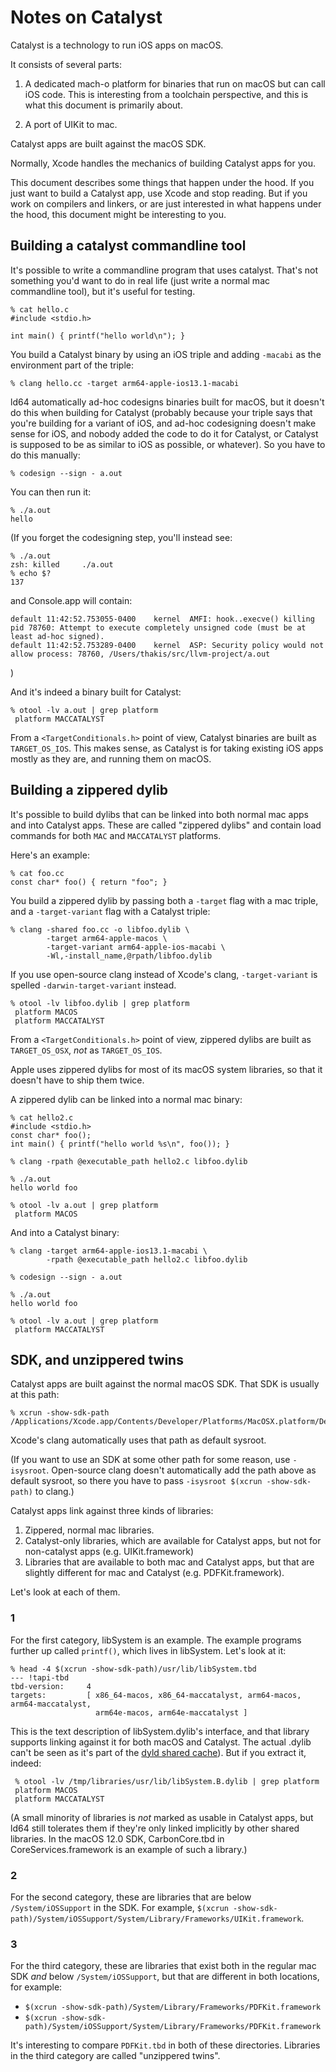 Notes on Catalyst
=================

Catalyst is a technology to run iOS apps on macOS.

It consists of several parts:

1. A dedicated mach-o platform for binaries that run on macOS but can
   call iOS code. This is interesting from a toolchain perspective, and
   this is what this document is primarily about.

2. A port of UIKit to mac.

Catalyst apps are built against the macOS SDK.

Normally, Xcode handles the mechanics of building Catalyst apps for you.

This document describes some things that happen under the hood. If you just
want to build a Catalyst app, use Xcode and stop reading. But if you work
on compilers and linkers, or are just interested in what happens under the hood,
this document might be interesting to you.

Building a catalyst commandline tool
------------------------------------

It's possible to write a commandline program that uses catalyst. That's not
something you'd want to do in real life (just write a normal mac commandline
tool), but it's useful for testing.

```
% cat hello.c
#include <stdio.h>

int main() { printf("hello world\n"); }
```

You build a Catalyst binary by using an iOS triple and adding `-macabi` as
the environment part of the triple:

```
% clang hello.cc -target arm64-apple-ios13.1-macabi
```

ld64 automatically ad-hoc codesigns binaries built for macOS, but it doesn't do
this when building for Catalyst (probably because your triple says that you're
building for a variant of iOS, and ad-hoc codesigning doesn't make sense for
iOS, and nobody added the code to do it for Catalyst, or Catalyst is supposed
to be as similar to iOS as possible, or whatever). So you have to do this
manually:

```
% codesign --sign - a.out
```

You can then run it:

```
% ./a.out           
hello
```

(If you forget the codesigning step, you'll instead see:

```
% ./a.out
zsh: killed     ./a.out
% echo $?
137
```

and Console.app will contain:

```
default	11:42:52.753055-0400	kernel	AMFI: hook..execve() killing pid 78760: Attempt to execute completely unsigned code (must be at least ad-hoc signed).
default	11:42:52.753289-0400	kernel	ASP: Security policy would not allow process: 78760, /Users/thakis/src/llvm-project/a.out
```
)

And it's indeed a binary built for Catalyst:

```
% otool -lv a.out | grep platform
 platform MACCATALYST
```

From a `<TargetConditionals.h>` point of view, Catalyst binaries are built as
`TARGET_OS_IOS`. This makes sense, as Catalyst is for taking existing iOS
apps mostly as they are, and running them on macOS.

Building a zippered dylib
-------------------------

It's possible to build dylibs that can be linked into both normal mac apps
and into Catalyst apps. These are called "zippered dylibs" and contain
load commands for both `MAC` and `MACCATALYST` platforms.


Here's an example:

```
% cat foo.cc
const char* foo() { return "foo"; }
```

You build a zippered dylib by passing both a `-target` flag with a mac triple,
and a `-target-variant` flag with a Catalyst triple:

```
% clang -shared foo.cc -o libfoo.dylib \
        -target arm64-apple-macos \
        -target-variant arm64-apple-ios-macabi \
        -Wl,-install_name,@rpath/libfoo.dylib
```

If you use open-source clang instead of Xcode's clang, `-target-variant` is
spelled `-darwin-target-variant` instead.

```
% otool -lv libfoo.dylib | grep platform
 platform MACOS
 platform MACCATALYST
```

From a `<TargetConditionals.h>` point of view, zippered dylibs are built as
`TARGET_OS_OSX`, _not_ as `TARGET_OS_IOS`.

Apple uses zippered dylibs for most of its macOS system libraries, so that it
doesn't have to ship them twice.

A zippered dylib can be linked into a normal mac binary:

```
% cat hello2.c
#include <stdio.h>
const char* foo();
int main() { printf("hello world %s\n", foo()); }

% clang -rpath @executable_path hello2.c libfoo.dylib

% ./a.out                                            
hello world foo

% otool -lv a.out | grep platform       
 platform MACOS
```

And into a Catalyst binary:

```
% clang -target arm64-apple-ios13.1-macabi \
        -rpath @executable_path hello2.c libfoo.dylib

% codesign --sign - a.out

% ./a.out                                            
hello world foo

% otool -lv a.out | grep platform
 platform MACCATALYST
```

SDK, and unzippered twins
-------------------------

Catalyst apps are built against the normal macOS SDK. That SDK is usually
at this path:

```
% xcrun -show-sdk-path
/Applications/Xcode.app/Contents/Developer/Platforms/MacOSX.platform/Developer/SDKs/MacOSX.sdk
```

Xcode's clang automatically uses that path as default sysroot.

(If you want to use an SDK at some other path for some reason, use `-isysroot`.
Open-source clang doesn't automatically add the path above as default sysroot,
so there you have to pass `-isysroot $(xcrun -show-sdk-path)` to clang.)


Catalyst apps link against three kinds of libraries:
1. Zippered, normal mac libraries.
2. Catalyst-only libraries, which are available for Catalyst apps,
   but not for non-catalyst apps (e.g. UIKit.framework)
3. Libraries that are available to both mac and Catalyst apps,
   but that are slightly different for mac and Catalyst
   (e.g. PDFKit.framework).

Let's look at each of them.

### 1

For the first category, libSystem is an example. The example programs further
up called `printf()`, which lives in libSystem. Let's look at it:

```
% head -4 $(xcrun -show-sdk-path)/usr/lib/libSystem.tbd
--- !tapi-tbd
tbd-version:     4
targets:         [ x86_64-macos, x86_64-maccatalyst, arm64-macos, arm64-maccatalyst,
                   arm64e-macos, arm64e-maccatalyst ]
```

This is the text description of libSystem.dylib's interface, and that library
supports linking against it for both macOS and Catalyst. The actual .dylib
can't be seen as it's part of the
[dyld shared cache](https://github.com/keith/dyld-shared-cache-extractor)).
But if you extract it, indeed:

```
 % otool -lv /tmp/libraries/usr/lib/libSystem.B.dylib | grep platform
 platform MACOS
 platform MACCATALYST
```

(A small minority of libraries is _not_ marked as usable in Catalyst apps,
but ld64 still tolerates them if they're only linked implicitly by other
shared libraries. In the macOS 12.0 SDK, CarbonCore.tbd in
CoreServices.framework is an example of such a library.)

### 2

For the second category, these are libraries that are below
`/System/iOSSupport` in the SDK. For example,
`$(xcrun -show-sdk-path)/System/iOSSupport/System/Library/Frameworks/UIKit.framework`.

### 3

For the third category, these are libraries that exist both in the regular
mac SDK _and_ below `/System/iOSSupport`, but that are different in both
locations, for example:

* `$(xcrun -show-sdk-path)/System/Library/Frameworks/PDFKit.framework`
* `$(xcrun -show-sdk-path)/System/iOSSupport/System/Library/Frameworks/PDFKit.framework`

It's interesting to compare `PDFKit.tbd` in both of these directories.
Libraries in the third category are called "unzippered twins".
